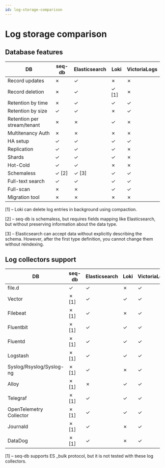 ```yaml
---
id: log-storage-comparison
---
```


# Log storage comparison

## Database features

| DB                          | seq-db      | Elasticsearch | Loki        | VictoriaLogs |
|-----------------------------|-------------|---------------|-------------|--------------|
| Record updates              | &cross;     | &check;       | &cross;     | &cross;      |
| Record deletion             | &cross;     | &check;       | &check; [1] | &cross;      |
| Retention by time           | &cross;     | &check;       | &check;     | &check;      |
| Retention by size           | &check;     | &check;       | &cross;     | &check;      |
| Retention per stream/tenant | &cross;     | &cross;       | &check;     | &cross;      |
| Multitenancy Auth           | &cross;     | &cross;       | &cross;     | &cross;      |
| HA setup                    | &check;     | &check;       | &check;     | &check;      |
| Replication                 | &check;     | &check;       | &check;     | &cross;      |
| Shards                      | &check;     | &check;       | &check;     | &cross;      |
| Hot-Cold                    | &check;     | &check;       | &cross;     | &cross;      |
| Schemaless                  | &check; [2] | &check; [3]   | &check;     | &check;      |
| Full-text search            | &check;     | &check;       | &check;     | &check;      |
| Full-scan                   | &cross;     | &cross;       | &check;     | &check;      |
| Migration tool              | &cross;     | &cross;       | &cross;     | &cross;      |

[1] – Loki can delete log entries in background using compaction.

[2] – seq-db is schemaless, but requires fields mapping like Elasticsearch, but without preserving information about the
data type.

[3] – Elasticsearch can accept data without explicitly describing the schema.
However, after the first type definition, you cannot change them without reindexing.

## Log collectors support

| DB                       | seq-db      | Elasticsearch | Loki    | VictoriaLogs |
|--------------------------|-------------|---------------|---------|--------------|
| file.d                   | &check;     | &check;       | &cross; | &check;      |
| Vector                   | &cross; [1] | &check;       | &check; | &check;      |
| Filebeat                 | &cross; [1] | &check;       | &cross; | &check;      |
| Fluentbit                | &cross; [1] | &check;       | &check; | &check;      |
| Fluentd                  | &cross; [1] | &check;       | &check; | &check;      |
| Logstash                 | &cross; [1] | &check;       | &check; | &check;      |
| Syslog/Rsyslog/Syslog-ng | &cross; [1] | &check;       | &cross; | &check;      |
| Alloy                    | &cross; [1] | &cross;       | &check; | &check;      |
| Telegraf                 | &cross; [1] | &check;       | &check; | &check;      |
| OpenTelemetry Collector  | &cross; [1] | &check;       | &check; | &check;      |
| Journald                 | &cross; [1] | &check;       | &cross; | &check;      |
| DataDog                  | &cross; [1] | &check;       | &cross; | &check;      |

[1] – seq-db supports ES _bulk protocol, but it is not tested with these log collectors.

